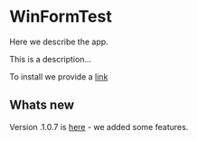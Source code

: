 # WinFormTest

Here we describe the app.

This is a description...

To install we provide a [link](ms-appinstaller:?source=https://uzielprojects.github.io/WinFormTest/AppPackages/index.html)

## Whats new

Version .1.0.7 is [here](./docs/v.1.0.7.md) - we added some features.
